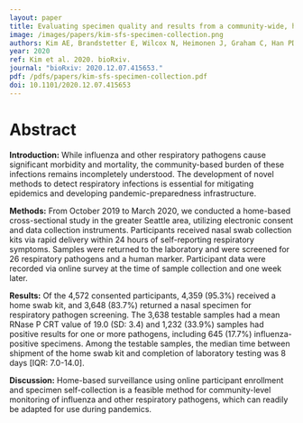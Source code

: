 ```yaml
---
layout: paper
title: Evaluating specimen quality and results from a community-wide, home-based respiratory surveillance study
image: /images/papers/kim-sfs-specimen-collection.png
authors: Kim AE, Brandstetter E, Wilcox N, Heimonen J, Graham C, Han PD, Starita LM, McCulloch DJ, Casto AM, Nickerson DA, Van de Loo MM, Mooney J, Ilcisin M, Fay KA, Lee J, Sibley TR, Lyon V, Geyer RE, Thompson M, Lutz BR, Rieder MJ, Bedford T, Boeckh M, Englund JA, Chu HY on behalf of the Seattle Flu Study Investigators.
year: 2020
ref: Kim et al. 2020. bioRxiv.
journal: "bioRxiv: 2020.12.07.415653."
pdf: /pdfs/papers/kim-sfs-specimen-collection.pdf
doi: 10.1101/2020.12.07.415653
---
```


# Abstract

**Introduction:** While influenza and other respiratory pathogens cause significant morbidity and mortality, the community-based burden of these infections remains incompletely understood. The development of novel methods to detect respiratory infections is essential for mitigating epidemics and developing pandemic-preparedness infrastructure.

**Methods:** From October 2019 to March 2020, we conducted a home-based cross-sectional study in the greater Seattle area, utilizing electronic consent and data collection instruments. Participants received nasal swab collection kits via rapid delivery within 24 hours of self-reporting respiratory symptoms. Samples were returned to the laboratory and were screened for 26 respiratory pathogens and a human marker. Participant data were recorded via online survey at the time of sample collection and one week later.

**Results:** Of the 4,572 consented participants, 4,359 (95.3%) received a home swab kit, and 3,648 (83.7%) returned a nasal specimen for respiratory pathogen screening. The 3,638 testable samples had a mean RNase P CRT value of 19.0 (SD: 3.4) and 1,232 (33.9%) samples had positive results for one or more pathogens, including 645 (17.7%) influenza-positive specimens. Among the testable samples, the median time between shipment of the home swab kit and completion of laboratory testing was 8 days [IQR: 7.0-14.0].

**Discussion:** Home-based surveillance using online participant enrollment and specimen self-collection is a feasible method for community-level monitoring of influenza and other respiratory pathogens, which can readily be adapted for use during pandemics.
